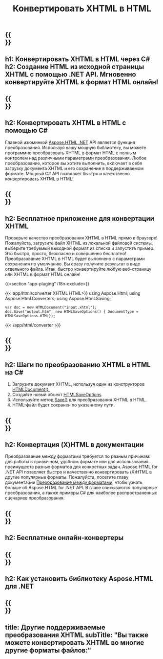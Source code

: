 ﻿---
translation: true
template: /templates/_template-conversion-child.md
title: Конвертировать XHTML в HTML
description: Преобразование XHTML в HTML на C#. Легко используйте API в любом приложении .NET. Попробуйте онлайн-конвертер XHTML в HTML бесплатно!
url: /net/conversion/xhtml-to-html/
family: html
platformtag: net
feature: conversion
informat: XHTML
outformat: HTML
otherformats: PDF XPS DOCX GIF JPEG PNG TIFF BMP MHTML MD
---

{{<section banner>}}
---
h1: Конвертировать XHTML в HTML через C#
h2: Создание HTML из исходной страницы XHTML с помощью .NET API. Мгновенно конвертируйте XHTML в формат HTML онлайн!
---

{{<section overview>}}
---
h2: Конвертировать XHTML в HTML с помощью C#
---

Главной изюминкой [Aspose.HTML .NET](https://products.aspose.com/html/net/) API является функция преобразования. Используя нашу мощную библиотеку, вы можете программно преобразовать XHTML в формат HTML с полным контролем над различными параметрами преобразования. Любое преобразование, которое вы хотите выполнить, включает в себя загрузку документа XHTML и его сохранение в поддерживаемом формате. Мощный C# API позволяет быстро и качественно конвертировать XHTML в HTML!

{{<section demos>}}
---
h2: Бесплатное приложение для конвертации XHTML
---

Проверьте качество преобразования XHTML в HTML прямо в браузере! Пожалуйста, загрузите файл XHTML из локальной файловой системы, выберите требуемый выходной формат из списка и запустите пример. Это быстро, просто, безопасно и совершенно бесплатно! Преобразование XHTML в HTML будет выполнено с параметрами сохранения по умолчанию. Вы сразу получите результат в виде отдельного файла. Итак, быстро конвертируйте любую веб-страницу или XHTML в формат HTML онлайн!

{{<section "app-pluging" i18n-exclude>}}

{{< app/html/converter XHTML HTML>}}
using Aspose.Html;
using Aspose.Html.Converters;
using Aspose.Html.Saving;

    var doc = new HTMLDocument("input.xhtml");
    doc.Save("output.htm", new HTMLSaveOptions() { DocumentType = HTMLSaveOptions.HTML});

{{< /app/html/converter >}}

{{<section steps>}}
---
h2: Шаги по преобразованию XHTML в HTML на C#
---

1. Загрузите документ XHTML, используя один из конструкторов [HTMLDocument().](https://reference.aspose.com/html/net/aspose.html/htmldocument)
1. Создайте новый объект [HTMLSaveOptions](https://reference.aspose.com/html/net/aspose.html.saving/htmlsaveoptions).
1. Используйте метод [Save()](https://reference.aspose.com/html/net/aspose.html/htmldocument/save/) для преобразования XHTML в HTML.
1. HTML-файл будет сохранен по указанному пути.

{{<section documentation>}}
---
h2: Конвертация (X)HTML в документации
---

Преобразование между форматами требуется по разным причинам: для работы в привычном, удобном формате или для использования преимуществ разных форматов для конкретных задач. Aspose.HTML for .NET API позволяет быстро и качественно конвертировать (X)HTML в другие популярные форматы. Пожалуйста, посетите главу документации <a href="https://docs.aspose.com/html/net/converting-between-formats/" target="_blank">Преобразование между форматами</a>, чтобы узнать больше об Aspose.HTML for .NET API. В главе описываются популярные преобразования, а также примеры C# для наиболее распространенных сценариев преобразования.

{{<section online-converters>}}
---
h2: Бесплатные онлайн-конвертеры
---

{{<section get-started>}}
---
h2: Как установить библиотеку Aspose.HTML для .NET
---

{{<section other-conversions>}}
---
title: Другие поддерживаемые преобразования XHTML
subTitle: "Вы также можете конвертировать XHTML во многие другие форматы файлов:"
---